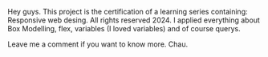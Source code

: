 Hey guys. This project is the certification of a learning series containing: Responsive web desing. All rights reserved 2024. 
I applied everything about Box Modelling, flex, variables (I loved variables) and of course querys.

Leave me a comment if you want to know more. Chau.
